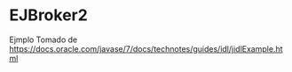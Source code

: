 # EJBroker2

Ejmplo Tomado de https://docs.oracle.com/javase/7/docs/technotes/guides/idl/jidlExample.html
